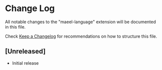 # Change Log

All notable changes to the "maeel-language" extension will be documented in this file.

Check [Keep a Changelog](http://keepachangelog.com/) for recommendations on how to structure this file.

## [Unreleased]

- Initial release